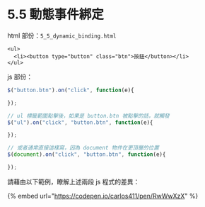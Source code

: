 # 5.5 動態事件綁定

html 部份：`5_5_dynamic_binding.html`

```markup
<ul>
  <li><button type="button" class="btn">按鈕</button></li>
</ul>
```

js 部份：

```javascript
$("button.btn").on("click", function(e){

});
```

```javascript
// ul 標籤範圍點擊後，如果是 button.btn 被點擊的話，就觸發
$("ul").on("click", "button.btn", function(e){

});

// 或者通常直接這樣寫，因為 document 物件在更頂層的位置
$(document).on("click", "button.btn", function(e){

});
```



請藉由以下範例，瞭解上述兩段 js 程式的差異：

{% embed url="https://codepen.io/carlos411/pen/RwWwXzX" %}

